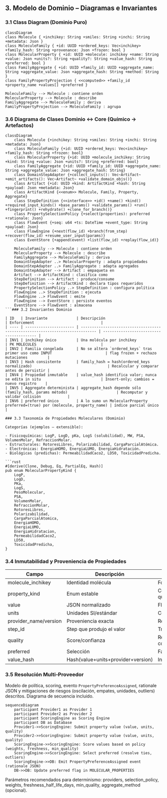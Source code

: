 ## 3. Modelo de Dominio – Diagramas e Invariantes

### 3.1 Class Diagram (Dominio Puro)

```mermaid
classDiagram
class Molecule { +inchikey: String +smiles: String +inchi: String +metadata: Json }
class MoleculeFamily { +id: UUID +ordered_keys: Vec<inchikey> +family_hash: String +provenance: Json +frozen: bool }
class MolecularProperty { +id: UUID +molecule: inchikey +name: String +value: Json +units?: String +quality?: String +value_hash: String +preferred: bool }
class FamilyAggregate { +id: UUID +family_id: UUID +aggregate_name: String +aggregate_value: Json +aggregate_hash: String +method: String }
class FamilyPropertyProjection { <<computed>> +family_id +property_name +values[] +preferred }

MoleculeFamily --> Molecule : contiene orden
MolecularProperty --> Molecule : describe
FamilyAggregate --> MoleculeFamily : deriva
FamilyPropertyProjection --> MoleculeFamily : agrupa
```

### 3.6 Diagrama de Clases Dominio ↔ Core (Químico → Artefactos)

````mermaid
classDiagram
    class Molecule {+inchikey: String +smiles: String +inchi: String +metadata: Json}
    class MoleculeFamily {+id: UUID +ordered_keys: Vec<inchikey> +family_hash: String +frozen: bool}
    class MolecularProperty {+id: UUID +molecule_inchikey: String +kind: String +value: Json +units?: String +preferred: bool}
    class FamilyAggregate {+id: UUID +family_id: UUID +aggregate_name: String +aggregate_value: Json +aggregate_hash: String}
    class DomainStepAdapter {+collect_inputs(): Vec~Artifact~ +emit_artifacts(): Vec~Artifact~ +validate_domain_objs()}
    class Artifact {+id: UUID +kind: ArtifactKind +hash: String +payload: Json +metadata: Json}
    class ArtifactKind {<<enum>> Molecule, Family, Property, Aggregate}
    class StepDefinition {<<interface>> +id() +name() +kind() +required_input_kinds() +base_params() +validate_params() +run() +fingerprint() +rehydrate() +clone_for_branch()}
    class PropertySelectionPolicy {+select(properties): preferred +rationale: Json}
    class FlowEvent {+seq: u64 +ts: DateTime +event_type: String +payload: Json}
    class FlowEngine {+next(flow_id) +branch(from_step) +recover(flow_id) +resume_user_input(params)}
    class EventStore {+append(event) +list(flow_id) +replay(flow_id)}

    MoleculeFamily --> Molecule : contiene orden
    MolecularProperty --> Molecule : describe
    FamilyAggregate --> MoleculeFamily : deriva
    DomainStepAdapter ..> MolecularProperty : adapta propiedades
    DomainStepAdapter ..> FamilyAggregate : adapta agregados
    DomainStepAdapter --> Artifact : empaqueta en
    Artifact --> ArtifactKind : clasifica como
    StepDefinition --> Artifact : produce/consume
    StepDefinition --> ArtifactKind : declara tipos requeridos
    PropertySelectionPolicy ..> StepDefinition : configura política
    FlowEngine ..> StepDefinition : ejecuta
    FlowEngine ..> FlowEvent : emite
    FlowEngine --> EventStore : persiste eventos
    EventStore --> FlowEvent : almacena
```### 3.2 Invariantes Dominio

| ID   | Invariante             | Descripción                                                                   | Enforcement                              |
| ---- | ---------------------- | ----------------------------------------------------------------------------- | ---------------------------------------- |
| INV1 | inchikey único         | Una molécula por inchikey                                                     | PK MOLECULES                             |
| INV2 | Familia congelada      | No se altera `ordered_keys` tras primer uso como INPUT                        | flag frozen + rechazo mutaciones         |
| INV3 | Hash consistente       | family_hash = hash(ordered_keys normalizado)                                  | Recalcular y comparar antes de persistir |
| INV4 | Propiedad inmutable    | value_hash identifica valor; nunca se edita in situ                           | Insert‑only; cambios = nuevo registro    |
| INV5 | Aggregate determinista | aggregate_hash depende sólo (family_hash, params método)                      | Recomputar y validar colisión            |
| INV6 | preferred único        | A lo sumo un MolecularProperty preferred=(true) por (molecule, property_name) | índice parcial único                     |

### 3.3 Taxonomía de Propiedades Moleculares (Dominio)

Categorías (ejemplos — extensible):

- Fisicoquímicas: LogP, LogD, pKa, LogS (solubilidad), MW, PSA, VolumenMolar, RefraccionMolar.
- Estructurales: RotoresLibres, Polarizabilidad, CargaParcialAtómica.
- Electrónicas: EnergiaHOMO, EnergiaLUMO, EnergiaHidratación.
- Biológicas (predichas): PermeabilidadCaco2, LD50, ToxicidadPredicha.

```rust
#[derive(Clone, Debug, Eq, PartialEq, Hash)]
pub enum MolecularPropertyKind {
    LogP,
    LogD,
    PKa,
    LogS,
    PesoMolecular,
    PSA,
    VolumenMolar,
    RefraccionMolar,
    RotoresLibres,
    Polarizabilidad,
    CargaParcialAtomica,
    EnergiaHOMO,
    EnergiaLUMO,
    EnergiaHidratacion,
    PermeabilidadCaco2,
    LD50,
    ToxicidadPredicha,
}
````

### 3.4 Inmutabilidad y Proveniencia de Propiedades

| Campo                 | Descripción                        | Motivo                 |
| --------------------- | ---------------------------------- | ---------------------- |
| molecule_inchikey     | Identidad molécula                 | Foreign key            |
| property_kind         | Enum estable                       | Consistencia & queries |
| value                 | JSON normalizado                   | Flexibilidad           |
| units                 | Unidades SI/estándar               | Comparabilidad         |
| provider_name/version | Proveniencia exacta                | Reproducibilidad       |
| step_id               | Step que produjo el valor          | Trazabilidad           |
| quality               | Score/confianza                    | Resolución conflictos  |
| preferred             | Selección                          | Fast lookup            |
| value_hash            | Hash(value+units+provider+version) | Inmutabilidad          |

### 3.5 Resolución Multi‑Proveedor

Modelo de política, scoring, evento `PropertyPreferenceAssigned`, rationale JSON y mitigaciones de riesgos (oscilación, empates, unidades, outliers) descritos. Diagrama de secuencia incluido.

```mermaid
sequenceDiagram
    participant Provider1 as Provider 1
    participant Provider2 as Provider 2
    participant ScoringEngine as Scoring Engine
    participant DB as Database
    Provider1->>ScoringEngine: Submit property value (value, units, quality)
    Provider2->>ScoringEngine: Submit property value (value, units, quality)
    ScoringEngine->>ScoringEngine: Score values based on policy (weights, freshness, min_quality)
    ScoringEngine->>ScoringEngine: Select preferred (resolve ties, outliers)
    ScoringEngine->>DB: Emit PropertyPreferenceAssigned event (rationale JSON)
    DB->>DB: Update preferred flag in MOLECULAR_PROPERTIES
```

Parámetros recomendados para determinismo: providers, selection_policy, weights, freshness_half_life_days, min_quality, aggregate_method (opcional).
